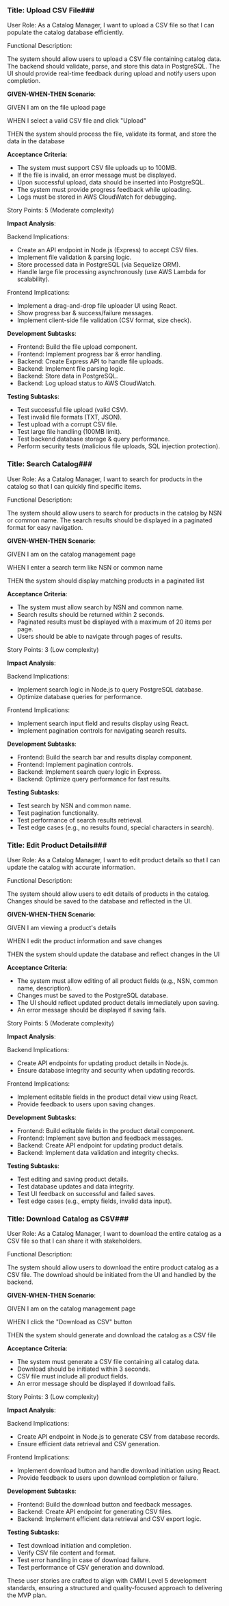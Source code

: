 ### **Title: Upload CSV File**###

User Role: As a Catalog Manager, I want to upload a CSV file so that I can populate the catalog database efficiently.

Functional Description:

The system should allow users to upload a CSV file containing catalog data. The backend should validate, parse, and store this data in PostgreSQL. The UI should provide real-time feedback during upload and notify users upon completion.

**GIVEN-WHEN-THEN Scenario**:

GIVEN I am on the file upload page

WHEN I select a valid CSV file and click "Upload"

THEN the system should process the file, validate its format, and store the data in the database

**Acceptance Criteria**:

- The system must support CSV file uploads up to 100MB.
- If the file is invalid, an error message must be displayed.
- Upon successful upload, data should be inserted into PostgreSQL.
- The system must provide progress feedback while uploading.
- Logs must be stored in AWS CloudWatch for debugging.

Story Points: 5 (Moderate complexity)

**Impact Analysis**:

Backend Implications:

- Create an API endpoint in Node.js (Express) to accept CSV files.
- Implement file validation & parsing logic.
- Store processed data in PostgreSQL (via Sequelize ORM).
- Handle large file processing asynchronously (use AWS Lambda for scalability).

Frontend Implications:

- Implement a drag-and-drop file uploader UI using React.
- Show progress bar & success/failure messages.
- Implement client-side file validation (CSV format, size check).

**Development Subtasks**:

- Frontend: Build the file upload component.
- Frontend: Implement progress bar & error handling.
- Backend: Create Express API to handle file uploads.
- Backend: Implement file parsing logic.
- Backend: Store data in PostgreSQL.
- Backend: Log upload status to AWS CloudWatch.

**Testing Subtasks**:

- Test successful file upload (valid CSV).
- Test invalid file formats (TXT, JSON).
- Test upload with a corrupt CSV file.
- Test large file handling (100MB limit).
- Test backend database storage & query performance.
- Perform security tests (malicious file uploads, SQL injection protection).

### **Title: Search Catalog**###

User Role: As a Catalog Manager, I want to search for products in the catalog so that I can quickly find specific items.

Functional Description:

The system should allow users to search for products in the catalog by NSN or common name. The search results should be displayed in a paginated format for easy navigation.

**GIVEN-WHEN-THEN Scenario**:

GIVEN I am on the catalog management page

WHEN I enter a search term like NSN or common name

THEN the system should display matching products in a paginated list

**Acceptance Criteria**:

- The system must allow search by NSN and common name.
- Search results should be returned within 2 seconds.
- Paginated results must be displayed with a maximum of 20 items per page.
- Users should be able to navigate through pages of results.

Story Points: 3 (Low complexity)

**Impact Analysis**:

Backend Implications:

- Implement search logic in Node.js to query PostgreSQL database.
- Optimize database queries for performance.

Frontend Implications:

- Implement search input field and results display using React.
- Implement pagination controls for navigating search results.

**Development Subtasks**:

- Frontend: Build the search bar and results display component.
- Frontend: Implement pagination controls.
- Backend: Implement search query logic in Express.
- Backend: Optimize query performance for fast results.

**Testing Subtasks**:

- Test search by NSN and common name.
- Test pagination functionality.
- Test performance of search results retrieval.
- Test edge cases (e.g., no results found, special characters in search).

### **Title: Edit Product Details**###

User Role: As a Catalog Manager, I want to edit product details so that I can update the catalog with accurate information.

Functional Description:

The system should allow users to edit details of products in the catalog. Changes should be saved to the database and reflected in the UI.

**GIVEN-WHEN-THEN Scenario**:

GIVEN I am viewing a product's details

WHEN I edit the product information and save changes

THEN the system should update the database and reflect changes in the UI

**Acceptance Criteria**:

- The system must allow editing of all product fields (e.g., NSN, common name, description).
- Changes must be saved to the PostgreSQL database.
- The UI should reflect updated product details immediately upon saving.
- An error message should be displayed if saving fails.

Story Points: 5 (Moderate complexity)

**Impact Analysis**:

Backend Implications:

- Create API endpoints for updating product details in Node.js.
- Ensure database integrity and security when updating records.

Frontend Implications:

- Implement editable fields in the product detail view using React.
- Provide feedback to users upon saving changes.

**Development Subtasks**:

- Frontend: Build editable fields in the product detail component.
- Frontend: Implement save button and feedback messages.
- Backend: Create API endpoint for updating product details.
- Backend: Implement data validation and integrity checks.

**Testing Subtasks**:

- Test editing and saving product details.
- Test database updates and data integrity.
- Test UI feedback on successful and failed saves.
- Test edge cases (e.g., empty fields, invalid data input).

### **Title: Download Catalog as CSV**###

User Role: As a Catalog Manager, I want to download the entire catalog as a CSV file so that I can share it with stakeholders.

Functional Description:

The system should allow users to download the entire product catalog as a CSV file. The download should be initiated from the UI and handled by the backend.

**GIVEN-WHEN-THEN Scenario**:

GIVEN I am on the catalog management page

WHEN I click the "Download as CSV" button

THEN the system should generate and download the catalog as a CSV file

**Acceptance Criteria**:

- The system must generate a CSV file containing all catalog data.
- Download should be initiated within 3 seconds.
- CSV file must include all product fields.
- An error message should be displayed if download fails.

Story Points: 3 (Low complexity)

**Impact Analysis**:

Backend Implications:

- Create API endpoint in Node.js to generate CSV from database records.
- Ensure efficient data retrieval and CSV generation.

Frontend Implications:

- Implement download button and handle download initiation using React.
- Provide feedback to users upon download completion or failure.

**Development Subtasks**:

- Frontend: Build the download button and feedback messages.
- Backend: Create API endpoint for generating CSV files.
- Backend: Implement efficient data retrieval and CSV export logic.

**Testing Subtasks**:

- Test download initiation and completion.
- Verify CSV file content and format.
- Test error handling in case of download failure.
- Test performance of CSV generation and download.

These user stories are crafted to align with CMMI Level 5 development standards, ensuring a structured and quality-focused approach to delivering the MVP plan.